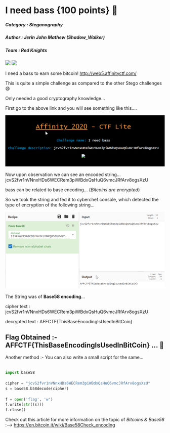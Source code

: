 # I need bass {100 points} 🎸

##### Category : Steganography
##### Author : Jerin John Mathew (Shadow_Walker)
##### Team : Red Knights

![](https://img.shields.io/badge/100-Steganography-red)  ![](https://img.shields.io/badge/-Cryptography-green)

I need a bass to earn some bitcoin! http://web5.affinityctf.com/

This is quite a simple challenge as compared to the other Stego challenges 😄

Only needed a good cryptography knowledge...

First go to the above link and you will see something like this....

![](site.png)

Now upon observation we can see an encoded string... jcvS2fvr1nVNnxHDs6WECRem3piWBdxQsHuQ6vmcJRfArv8ogsXzU

bass can be related to base encoding... {_Bitcoins are encrypted_}

So we took the string and fed it to cyberchef console, which detected the type of encryption of the following string...

![](b58CyberChef.png)

The String was of **Base58 encoding**...

cipher text : jcvS2fvr1nVNnxHDs6WECRem3piWBdxQsHuQ6vmcJRfArv8ogsXzU

decrypted text : AFFCTF{ThisBaseEncodingIsUsedInBitCoin}

## Flag Obtained :- AFFCTF{ThisBaseEncodingIsUsedInBitCoin} ... 🚩

Another method :-
You can also write a small script for the same...

```python

import base58

cipher = "jcvS2fvr1nVNnxHDs6WECRem3piWBdxQsHuQ6vmcJRfArv8ogsXzU"
s = base58.b58decode(cipher)

f = open('flag', 'w')
f.write(str((s)))
f.close()

```


Check out this article for more information on the topic of _Bitcoins & Base58_ :--> https://en.bitcoin.it/wiki/Base58Check_encoding

